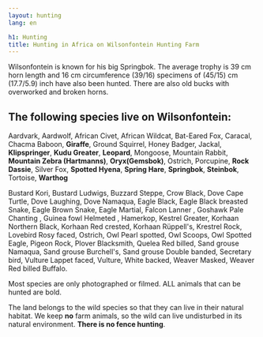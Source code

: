 ```yaml
---
layout: hunting
lang: en

h1: Hunting
title: Hunting in Africa on Wilsonfontein Hunting Farm
---
```



<!-- P[302] -->

Wilsonfontein is known for his big Springbok. The average trophy is 39 cm horn length and 16 cm circumference (39/16) specimens of (45/15) cm (17.7/5.9) inch have also been hunted. There are also old bucks with overworked and broken horns.

The following species live on Wilsonfontein:
---    
Aardvark, Aardwolf, African Civet, African Wildcat, Bat-Eared Fox, Caracal, Chacma Baboon, **Giraffe**, Ground Squirrel, Honey Badger, Jackal, **Klipspringer**, **Kudu Greater**, **Leopard**, Mongoose, Mountain Rabbit, **Mountain Zebra (Hartmanns)**, **Oryx(Gemsbok)**, Ostrich, Porcupine, **Rock Dassie**, Silver Fox, **Spotted Hyena**, **Spring Hare**, **Springbok**, **Steinbok**, Tortoise, **Warthog**

Bustard Kori, Bustard Ludwigs, Buzzard Steppe, Crow Black, Dove Cape Turtle, Dove Laughing, Dove Namaqua, Eagle Black, Eagle Black breasted Snake, Eagle Brown Snake, Eagle Martial, Falcon Lanner , Goshawk Pale Chanting , Guinea fowl Helmeted , Hamerkop, Kestrel Greater, Korhaan Northern Black, Korhaan Red crested, Korhaan Rüppell's, Krestrel Rock, Lovebird Rosy faced, Ostrich, Owl Pearl spotted, Owl Scoops, Owl Spotted Eagle, Pigeon Rock, Plover Blacksmith, Quelea Red billed, Sand grouse Namaqua, Sand grouse Burchell's, Sand grouse Double banded, Secretary bird, Vulture Lappet faced, Vulture, White backed, Weaver Masked, Weaver Red billed Buffalo.

Most species are only photographed or filmed.
ALL animals that can be hunted are bold.

The land belongs to the wild species so that they can live in their natural habitat. We keep **no** farm animals, so the wild can live undisturbed in its natural environment. **There is no fence hunting**. 

<!-- A[Jagen][thumb,num=21] -->
